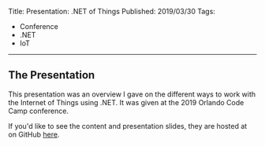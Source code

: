 Title: Presentation: .NET of Things
Published: 2019/03/30
Tags: 
- Conference
- .NET
- IoT
---

## The Presentation

This presentation was an overview I gave on the different ways to work with the Internet of Things using .NET. It was given at the 2019 Orlando Code Camp conference.

If you'd like to see the content and presentation slides, they are hosted at on GitHub <a href="https://github.com/ProgrammerAl/Presentations-2019/tree/master/03-30%20-%20Orlando%20CC%20-%20.NET%20of%20Things">here</a>.

